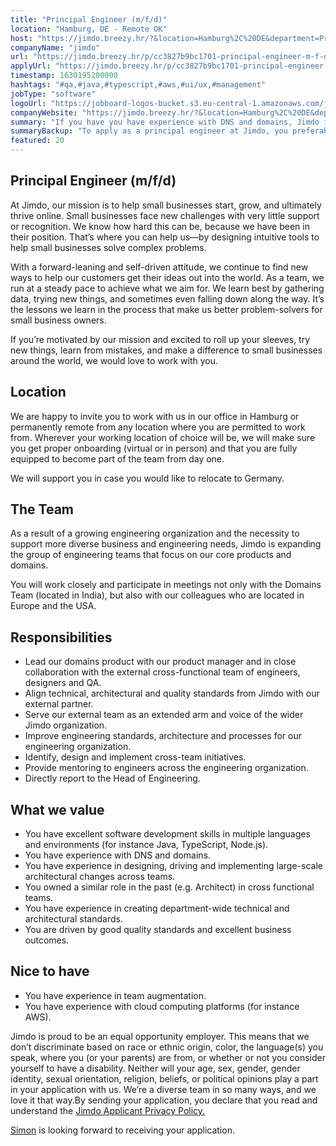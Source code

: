 ```yaml
---
title: "Principal Engineer (m/f/d)"
location: "Hamburg, DE - Remote OK"
host: "https://jimdo.breezy.hr/?&location=Hamburg%2C%20DE&department=Product%20%26%20Engineering#positions"
companyName: "jimdo"
url: "https://jimdo.breezy.hr/p/cc3827b9bc1701-principal-engineer-m-f-d"
applyUrl: "https://jimdo.breezy.hr/p/cc3827b9bc1701-principal-engineer-m-f-d/apply"
timestamp: 1630195200000
hashtags: "#qa,#java,#typescript,#aws,#ui/ux,#management"
jobType: "software"
logoUrl: "https://jobboard-logos-bucket.s3.eu-central-1.amazonaws.com/jimdo"
companyWebsite: "https://jimdo.breezy.hr/?&location=Hamburg%2C%20DE&department=Product%20%26%20Engineering#positions"
summary: "If you have you have experience with DNS and domains, Jimdo is looking for someone with your knowledge."
summaryBackup: "To apply as a principal engineer at Jimdo, you preferably need to have some #qa, #java, #typescript."
featured: 20
---
```


## Principal Engineer (m/f/d)

At Jimdo, our mission is to help small businesses start, grow, and ultimately thrive online. Small businesses face new challenges with very little support or recognition. We know how hard this can be, because we have been in their position. That’s where you can help us—by designing intuitive tools to help small businesses solve complex problems.

With a forward-leaning and self-driven attitude, we continue to find new ways to help our customers get their ideas out into the world. As a team, we run at a steady pace to achieve what we aim for. We learn best by gathering data, trying new things, and sometimes even falling down along the way. It’s the lessons we learn in the process that make us better problem-solvers for small business owners.

If you’re motivated by our mission and excited to roll up your sleeves, try new things, learn from mistakes, and make a difference to small businesses around the world, we would love to work with you.

## Location

We are happy to invite you to work with us in our office in Hamburg or permanently remote from any location where you are permitted to work from. Wherever your working location of choice will be, we will make sure you get proper onboarding (virtual or in person) and that you are fully equipped to become part of the team from day one.

We will support you in case you would like to relocate to Germany.

## The Team

As a result of a growing engineering organization and the necessity to support more diverse business and engineering needs, Jimdo is expanding the group of engineering teams that focus on our core products and domains.

You will work closely and participate in meetings not only with the Domains Team (located in India), but also with our colleagues who are located in Europe and the USA.

## Responsibilities

*   Lead our domains product with our product manager and in close collaboration with the external cross-functional team of engineers, designers and QA.
*   Align technical, architectural and quality standards from Jimdo with our external partner.
*   Serve our external team as an extended arm and voice of the wider Jimdo organization.
*   Improve engineering standards, architecture and processes for our engineering organization.
*   Identify, design and implement cross-team initiatives.
*   Provide mentoring to engineers across the engineering organization.
*   Directly report to the Head of Engineering.

## What we value

*   You have excellent software development skills in multiple languages and environments (for instance Java, TypeScript, Node.js).
*   You have experience with DNS and domains.
*   You have experience in designing, driving and implementing large-scale architectural changes across teams.
*   You owned a similar role in the past (e.g. Architect) in cross functional teams.
*   You have experience in creating department-wide technical and architectural standards.
*   You are driven by good quality standards and excellent business outcomes.

## Nice to have

*   You have experience in team augmentation.
*   You have experience with cloud computing platforms (for instance AWS).

Jimdo is proud to be an equal opportunity employer. This means that we don’t discriminate based on race or ethnic origin, color, the language(s) you speak, where you (or your parents) are from, or whether or not you consider yourself to have a disability. Neither will your age, sex, gender, gender identity, sexual orientation, religion, beliefs, or political opinions play a part in your application with us. We’re a diverse team in so many ways, and we love it that way.By sending your application, you declare that you read and understand the [Jimdo Applicant Privacy Policy.](https://www.jimdo.com/info/privacy-applicants/?_ncr=true)

[Simon](https://www.linkedin.com/in/simon-gero-hartmann/) is looking forward to receiving your application.
